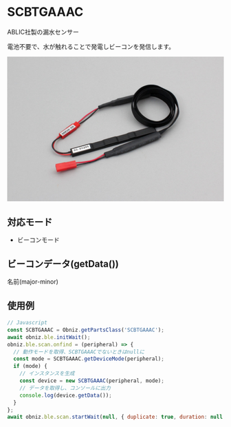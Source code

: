 # SCBTGAAAC

ABLIC社製の漏水センサー

電池不要で、水が触れることで発電しビーコンを発信します。

![](image.jpg)

## 対応モード

- ビーコンモード

## ビーコンデータ(getData())

名前(major-minor)

## 使用例

```javascript
// Javascript
const SCBTGAAAC = Obniz.getPartsClass('SCBTGAAAC');
await obniz.ble.initWait();
obniz.ble.scan.onfind = (peripheral) => {
  // 動作モードを取得、SCBTGAAACでないときはnullに
  const mode = SCBTGAAAC.getDeviceMode(peripheral);
  if (mode) {
    // インスタンスを生成
    const device = new SCBTGAAAC(peripheral, mode);
    // データを取得し、コンソールに出力
    console.log(device.getData());
  }
};
await obniz.ble.scan.startWait(null, { duplicate: true, duration: null });
```